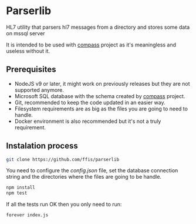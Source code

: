 # Parserlib

HL7 utility that parsers hl7 messages from a directory and stores some data on mssql server

It is intended to be used with [compass](https://github.com/ffis/compass) project as 
it's meaningless and useless without it.


## Prerequisites

* NodeJS v9 or later, it might work on previously releases but they are not supported anymore.
* Microsoft SQL database with the schema created by [compass](https://github.com/ffis/compass) project.
* Git, recommended to keep the code updated in an easier way.
* Filesystem requirements are as big as the files you are going to need to handle.
* Docker environment is also recommended but it's not a truly requirement.

## Instalation process

```bash
git clone https://github.com/ffis/parserlib
```

You need to configure the _config.json_ file, set the database connection string and the directories where the files are going to be handle.

```bash
npm install
npm test
```

If all the tests run OK then you only need to run:


```bash
forever index.js
```

